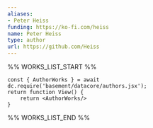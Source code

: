 ```yaml
---
aliases:
- Peter Heiss
funding: https://ko-fi.com/heiss
name: Peter Heiss
type: author
url: https://github.com/Heiss
---
```



%% WORKS_LIST_START %%

```datacorejsx
const { AuthorWorks } = await dc.require('basement/datacore/authors.jsx');
return function View() {
    return <AuthorWorks/>
}
```
%% WORKS_LIST_END %%